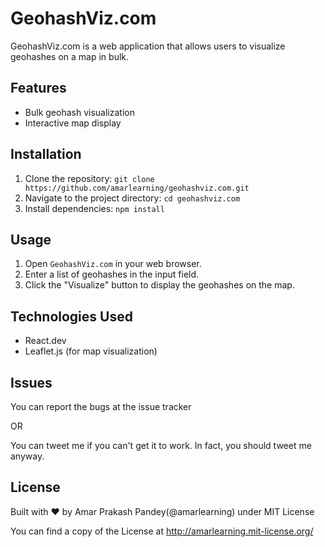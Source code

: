 # GeohashViz.com

GeohashViz.com is a web application that allows users to visualize geohashes on a map in bulk.

## Features

- Bulk geohash visualization
- Interactive map display

## Installation

1. Clone the repository: `git clone https://github.com/amarlearning/geohashviz.com.git`
2. Navigate to the project directory: `cd geohashviz.com`
3. Install dependencies: `npm install`

## Usage

1. Open `GeohashViz.com` in your web browser.
2. Enter a list of geohashes in the input field.
3. Click the "Visualize" button to display the geohashes on the map.

## Technologies Used

- React.dev
- Leaflet.js (for map visualization)

## Issues

You can report the bugs at the issue tracker

OR

You can tweet me if you can't get it to work. In fact, you should tweet me anyway.

## License

Built with ♥ by Amar Prakash Pandey(@amarlearning) under MIT License

You can find a copy of the License at http://amarlearning.mit-license.org/
